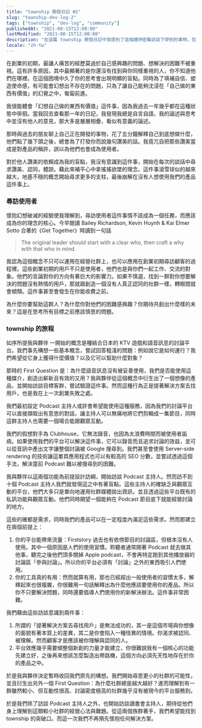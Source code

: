 ```yaml
---
title: "township 開發日記 #2"
slug: "township-dev-log-2"
tags: ["township", "dev-log", "community"]
publishedAt: "2021-08-15T12:00:00"
lastModified: "2021-08-15T12:00:00"
description: "在這篇 township 開發日記中我提到了這個禮拜密集訪談下學到的事物，包括我們經歷了一次重大的轉折，雖然讓人煩惱且耗費時間，但我認爲這些都是值得的。在新創的初期，不只是客戶挑選我們，我們也挑選客戶，在最初要找到你願意一起合作的顧客，與他們一同成長。"
locale: "zh-tw"
---
```


在創業的初期，最讓人痛苦的經歷莫過於自己感興趣的問題、想解決的困難不被重視。這有許多原因，其中最顯著的是你還沒有找到與你同樣重視的人，你不知道他們在哪裡。在這個困境中久了你的思考會出現明顯的盲點。同時為了填補自信、塑造使命感，有可能會幻想出不存在的問題，只為了讓自己能夠沈浸在「自己做的東西有價值」的幻覺之中，匍匐前進。

我很能體會「幻想自己做的東西有價值」這件事，因為我過去一年幾乎都在這種狀態中徘徊。當我回去查看那一年的日記，我發現我總是自言自語，我的論述與思考中並沒有他人的意見，那大多是層層相疊，看似有意義的論述。

那時與過去的朋友聊上自己正在開發的事物，花了五分鐘解釋自己到底想做什麼，他們點了幾下頭之後，總會為了打發你而說幾句讚美的話。我竟兀自把那些讚美當成是對產品的稱許，誤以為他們也會成為使用者。

對於他人讚美的依賴成為我的盲點，我沒有意識到這件事，開始在每次的談話中尋求讚美、認同，體諒。藉此來補平心中拿搖搖欲墜的理念。這件事滾雪球似的越來越大，地基不穩的概念開始尋求更多的支柱，最後崩解在沒有人想使用我們的產品這件事上。

### 尋訪使用者

懷抱幻想破滅的經驗使我理解到，尋訪使用者這件事情不該成為一個任務，而應該成為你的理念的核心。今早閱讀 Bailey Richardson, Kevin Huynh & Kai Elmer Sotto 合著的《Get Together》時讀到一句話

> The original leader should start with a clear who, then craft a why with that who in mind.

我認為這個概念不只可以運用在經營社群上，也可以應用在創業初期尋訪顧客的過程裡。這些創業初期的用戶不只是使用者，他們也是與你們一起工作、交流的對象。他們的言論對你的方向有著巨大的影響力。如果不慎選，找到一群對你想要解決的問題沒有熱情的用戶，那就跟創造一個沒有人真正認同的社群一樣，轉眼間就會傾頹。這件事甚至會發生在你能收費之前。

為什麼你要幫助這群人？為什麼你對他們的困難感興趣？你期待共創出什麼樣的未來？這是在思考所有目標之前應該慎思的問題。

### township 的旅程

如序所提我與夥伴 一開始的概念是種結合日本的 KTV 遊戲和語音訊息的討論平台。我們事先構想一些基本概念，嘗試回答粗淺的問題：例如說它是如何運行？我們希望從它身上獲得什麼價值？以及它可以幫助什麼對象？

那時的 First Question 是：為什麼語音訊息沒有被妥善使用，我們是否能使用這種媒介，創造出嶄新且有效的又用？我與夥伴從這個概念中衍生出了一個想像的產品，並開始訪談目標客群，嘗試驗證這件事。然而這種行為正是提著解決方案去找用戶，也是我在上一次創業失敗之處。

我們最初設定 Podcast 主持人或許會希望能使用這種服務，因為我們的討論平台可以直接擷取出有意思的對話，讓主持人可以無痛地將它們剪輯成一集節目，同時這群主持人也需要一個場合能跟觀眾互動。

我們的假想對手為 Clubhouse，它無法錄音，也因為太浪費時間而被使用者詬病。如果使用我們的平台可以解決這件事，它可以錄音而且追求討論的效益，並可以從音訊中產出文字讓整個討論被 Google 搜尋到。我們甚至會使用 Server-side rendering 的技術讓這單頁應用程式也可以有較高的 SEO 分數，並嘗試透過這個手法，解決當前 Podcast 難以被搜尋到的困難。

我與夥伴以這兩個功能為前提設計訪綱，開始訪談 Podcast 主持人。然而訪不到十個 Podcast 主持人我們就發現這之中有著盲點。這些主持人的確缺乏與觀眾互動的平台，他們大多只是單向地運用社群媒體拋出資訊，並且透過這些平台既有的私訊功能與觀眾互動。他們同時期望一個能夠在 Podcast 節目底下就能經營討論的地方。

這些的確都是需求，同時我們的產品可以在一定程度內滿足這些需求。然而那建立在兩個前提上：

1. 你的平台能帶來流量：Firststory 過去也有依傍節目的討論區，但根本沒有人使用。其中一個原因是人們的使用習慣。聆聽者通常開著 Podcast 就去做其他事，聽完之後他們頂多關掉 Apple podcast，不會再特定跑到其他播放器的討論區「參與討論」。所以你的平台必須有「討論」之外的東西吸引人們使用。
2. 你的工具真的有用：然而就算有用，那也已經超出一般使用者的習慣太多，解釋起來也很複雜，你很難用一句話解釋出為什麼他應該要使用你的產品。所以你不只要解決問題，同時還要倡導人們使用你的新解決辦法。這件事非常困難。

我們藉由這些訪談意識到兩件事：

1. 所謂的「提著解決方案去尋找用戶」是無法成功的，其一是這個市場與你想像的面貌有著本質上的差異，其二是你會陷入一種怪異的情境。你渴求被認同、被理解。然而顧客才是應該被你理解與認同的人。
2. 平台效應幾乎需要傾整個新創的力量才能建立，你很難說我有一個核心的功能先建立好，之後再來想該怎麼製造出帶路機，這個方向必須先天性地存在於你的產品之中。

於是我與夥伴決定暫時收回我們原先的構想。我們開始尋思更小的社群的可能性，並且衍生出另外一個 First Question：為什麼社群總是越大越好？進而理解到有一群雖然較小、但互動性很高、討論密度極高的社群幾乎沒有被現今的平台服務到。

於是我們除了訪談 Podcast 主持人之外，也開始訪談讀書會主持人，期待從他們身上理解到這類較小社群的經營心法與難題。從這兩個族群著手，我們希望能找到 township 的突破口。而這一次我們不再預先懷抱任何解決方案。
